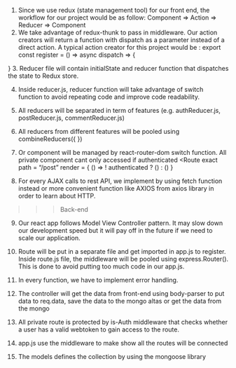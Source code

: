 1. Since we use redux (state management tool) for our front end, the workflow for our project would be as follow:
Component => Action => Reducer => Component
2.  We take advantage of redux-thunk to pass in middleware. Our action creators will return a function with dispatch as a parameter instead of a direct action. A typical action creator for this project would be : 
export const register = () => async dispatch => {
	
}
3. Reducer file will contain initialState and reducer function that dispatches the state to Redux store. 

4. Inside reducer.js, reducer function will take advantage of switch function to avoid repeating code and improve code readability. 

5. All reducers will be separated in term of features (e.g. authReducer.js, postReducer.js, commentReducer.js) 

6. All reducers from different features will be pooled using combineReducers({
}) 

7. Or component will be managed by react-router-dom switch function. All private component cant only accessed if authenticated 
<Route exact path = “/post” render = { () => ! authenticated ? (<Redirect to=”/login”>) : (<Posts>) }
	
8) For every AJAX calls to rest API, we implement by using fetch function instead or more convenient function like AXIOS from axios library in order to learn about HTTP. 

>>>Back-end

9) Our react app follows Model View Controller  pattern. It may slow down our development speed but it will pay off in the future if we need to scale our application. 

10) Route will be put in a separate file and get imported in app.js to register.  Inside route.js file, the middleware  will be pooled using express.Router().  This is done to avoid putting too much code in our app.js. 

11. In every function, we have to implement error handling. 

12. The controller will get the data from front-end using body-parser to put data to req.data, save the data to the mongo altas or get the data from the mongo

13. All private route is protected by is-Auth middleware that checks whether a user has a valid webtoken to gain access to the route.   

14. app.js use the middleware to make show all the routes will be connected

15. The models defines the collection by using the mongoose library

